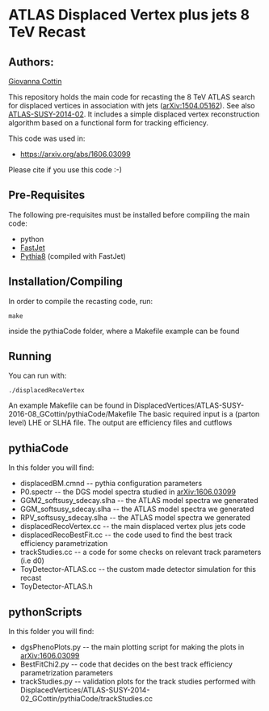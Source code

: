 # ATLAS Displaced Vertex plus jets 8 TeV Recast #

## Authors: ##
[Giovanna Cottin](mailto:gfcottin@gmail.com)

This repository holds the main code for recasting the 8 TeV ATLAS search for displaced vertices
in association with jets ([arXiv:1504.05162](https://arxiv.org/abs/1504.05162)). See also [ATLAS-SUSY-2014-02](https://atlas.web.cern.ch/Atlas/GROUPS/PHYSICS/PAPERS/SUSY-2014-02/). It includes
a simple displaced vertex reconstruction algorithm based on a functional form for tracking efficiency.

This code was used in:

* https://arxiv.org/abs/1606.03099

Please cite if you use this code :-)

## Pre-Requisites ##

The following pre-requisites must be installed before compiling the main code:

  * python
  * [FastJet](http://fastjet.fr/)
  * [Pythia8](http://home.thep.lu.se/~torbjorn/pythia8) (compiled with FastJet)

## Installation/Compiling ##

In order to compile the recasting code, run:

```
make 
```

inside the pythiaCode folder, where a Makefile example can be found

## Running ##

You can run with:

```
./displacedRecoVertex
```
An example Makefile can be found in DisplacedVertices/ATLAS-SUSY-2016-08_GCottin/pythiaCode/Makefile
The basic required input is a (parton level) LHE or SLHA file.
The output are efficiency files and cutflows 

## pythiaCode ##

In this folder you will find:

* displacedBM.cmnd -- pythia configuration parameters 
* P0.spectr -- the DGS model spectra studied in [arXiv:1606.03099](https://arxiv.org/abs/1606.03099)
* GGM2_softsusy_sdecay.slha  -- the ATLAS model spectra we generated
* GGM_softsusy_sdecay.slha -- the ATLAS model spectra we generated
* RPV_softsusy_sdecay.slha -- the ATLAS model spectra we generated
* displacedRecoVertex.cc -- the main displaced vertex plus jets code
* displacedRecoBestFit.cc -- the code used to find the best track efficiency parametrization
* trackStudies.cc -- a code for some checks on relevant track parameters (i.e d0)
* ToyDetector-ATLAS.cc -- the custom made detector simulation for this recast
* ToyDetector-ATLAS.h


## pythonScripts ##

In this folder you will find:

* dgsPhenoPlots.py -- the main plotting script for making the plots in [arXiv:1606.03099](https://arxiv.org/abs/1606.03099)
* BestFitChi2.py --  code that decides on the best track efficiency parametrization parameters
* trackStudies.py -- validation plots for the track studies performed with DisplacedVertices/ATLAS-SUSY-2014-02_GCottin/pythiaCode/trackStudies.cc